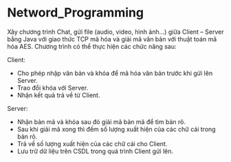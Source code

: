 # Netword_Programming

Xây chương trình Chat, gửi file (audio, video, hình ảnh…) giữa Client – Server
bằng Java với giao thức TCP mã hóa và giải mã văn bản với thuật toán mã hóa AES.
Chương trình có thể thực hiện các chức năng sau:

Client:
- Cho phép nhập văn bản và khóa để mã hóa văn bản trước khi gửi lên Server.
- Trao đổi khóa với Server.
- Nhận kết quả trả về từ Client.

Server:
- Nhận bản mã và khóa sau đó giải mã bản mã để tìm bản rõ.
- Sau khi giải mã xong thì đếm số lượng xuất hiện của các chữ cái trong bản rõ.
- Trả về số lượng xuất hiện của các chữ cái cho Client.
- Lưu trữ dữ liệu trên CSDL trong quá trình Client gửi lên.
